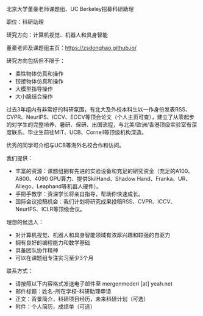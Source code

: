 北京大学董豪老师课题组、UC Berkeley招募科研助理

职位：科研助理

研究方向：计算机视觉、机器人和具身智能

董豪老师及课题组主页：https://zsdonghao.github.io/

研究方向包括但不限于：

- 柔性物体仿真和操作
- 铰接物体仿真和操作
- 大模型指导操作
- 大小脑结合操作

过去3年组内有非常好的科研氛围，有北大及外校本科生以一作身份发表RSS、CVPR、NeurIPS、ICCV、ECCV等顶会论文（个人主页可查），建立了从零起步的对学生的完整培养、暑研、保研、出国流程，与北美/欧洲/香港顶级实验室有深度联系。毕业生前往MIT、UCB、Cornell等顶级机构深造。

优秀的同学可介绍与UCB等海外名校合作和访问。

我们提供：

- 丰富的资源：课题组拥有先进的实验设备和充足的研究资金（充足的A100、A800、4090 GPU算力、提供SkilHand、Shadow Hand、Franka、UR、Allego、Leaphand等机器人硬件）。
- 手把手教学：资深学长将亲自指导，帮助你快速成长。
- 国际会议投稿机会：我们计划将研究成果投稿RSS、CVPR、ICCV、NeurIPS、ICLR等顶级会议。

理想的候选人：

- 对计算机视觉、机器人和具身智能领域有浓厚兴趣和较强的自驱力
- 拥有良好的编程能力和数学基础
- 具备团队协作精神
- 可以在课题组专注实习至少3个月

联系方式：
- 请按照以下内容格式发送电子邮件至 mergenmederi [at] yeah.net
- 邮件标题：姓名-所在学校-科研助理申请
- 正文：背景简介，科研项目经历，未来科研计划（可选）
- 附件：个人简历，成绩单（可选）

